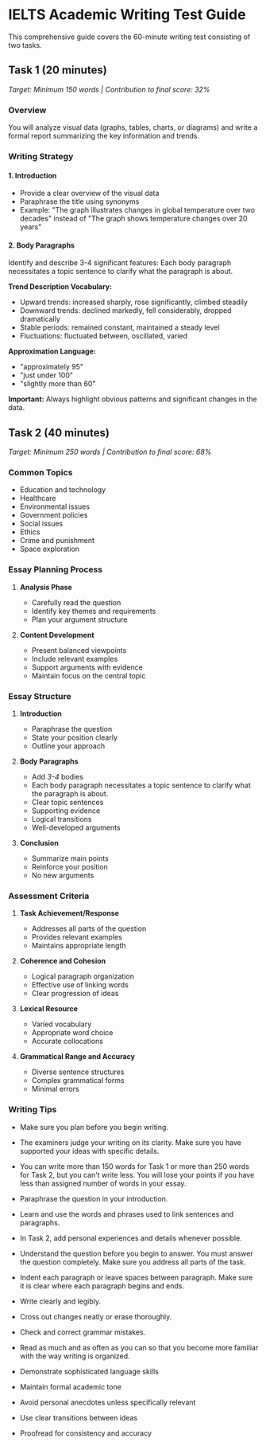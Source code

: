 # IELTS Academic Writing Test Guide

This comprehensive guide covers the 60-minute writing test consisting of two tasks.

## Task 1 (20 minutes)

*Target: Minimum 150 words | Contribution to final score: 32%*

### Overview
You will analyze visual data (graphs, tables, charts, or diagrams) and write a formal report summarizing the key information and trends.

### Writing Strategy

#### 1. Introduction
- Provide a clear overview of the visual data
- Paraphrase the title using synonyms
- Example: "The graph illustrates changes in global temperature over two decades" instead of "The graph shows temperature changes over 20 years"

#### 2. Body Paragraphs
Identify and describe 3-4 significant features: Each body paragraph necessitates a topic sentence to clarify what the paragraph is about.

**Trend Description Vocabulary:**
- Upward trends: increased sharply, rose significantly, climbed steadily
- Downward trends: declined markedly, fell considerably, dropped dramatically  
- Stable periods: remained constant, maintained a steady level
- Fluctuations: fluctuated between, oscillated, varied

**Approximation Language:**
- "approximately 95"
- "just under 100"
- "slightly more than 60"

**Important:** Always highlight obvious patterns and significant changes in the data.

## Task 2 (40 minutes)

*Target: Minimum 250 words | Contribution to final score: 68%*

### Common Topics
- Education and technology
- Healthcare
- Environmental issues
- Government policies
- Social issues
- Ethics
- Crime and punishment
- Space exploration

### Essay Planning Process

1. **Analysis Phase**
   - Carefully read the question
   - Identify key themes and requirements
   - Plan your argument structure

2. **Content Development**
   - Present balanced viewpoints
   - Include relevant examples
   - Support arguments with evidence
   - Maintain focus on the central topic

### Essay Structure

1. **Introduction**
   - Paraphrase the question
   - State your position clearly
   - Outline your approach

2. **Body Paragraphs**
   - Add *3-4* bodies
   - Each body paragraph necessitates a topic sentence to clarify what the paragraph is about.
   - Clear topic sentences
   - Supporting evidence
   - Logical transitions
   - Well-developed arguments

3. **Conclusion**
   - Summarize main points
   - Reinforce your position
   - No new arguments

### Assessment Criteria

1. **Task Achievement/Response**
   - Addresses all parts of the question
   - Provides relevant examples
   - Maintains appropriate length

2. **Coherence and Cohesion**
   - Logical paragraph organization
   - Effective use of linking words
   - Clear progression of ideas

3. **Lexical Resource**
   - Varied vocabulary
   - Appropriate word choice
   - Accurate collocations

4. **Grammatical Range and Accuracy**
   - Diverse sentence structures
   - Complex grammatical forms
   - Minimal errors

### Writing Tips

- Make sure you plan before you begin writing.
- The examiners judge your writing on its clarity. Make sure you have supported your ideas with specific details.
- You can write more than 150 words for Task 1 or more than 250 words for Task 2, but you can't write less. You will lose your points if you have less than assigned number of words in your essay. 
- Paraphrase the question in your introduction.
- Learn and use the words and phrases used to link sentences and paragraphs.
- In Task 2, add personal experiences and details whenever possible.
- Understand the question before you begin to answer. You must answer the question completely. Make sure you address all parts of the task.
- Indent each paragraph or leave spaces between paragraph. Make sure it is clear where each paragraph begins and ends.
- Write clearly and legibly.
- Cross out changes neatly or erase thoroughly. 
- Check and correct grammar mistakes.
- Read as much and as often as you can so that you become more familiar with the way writing is organized.

- Demonstrate sophisticated language skills
- Maintain formal academic tone
- Avoid personal anecdotes unless specifically relevant
- Use clear transitions between ideas
- Proofread for consistency and accuracy
